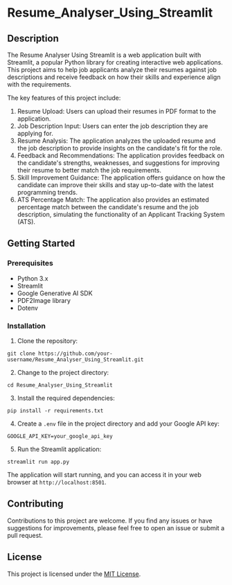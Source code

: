 # Resume_Analyser_Using_Streamlit

## Description

The Resume Analyser Using Streamlit is a web application built with Streamlit, a popular Python library for creating interactive web applications. This project aims to help job applicants analyze their resumes against job descriptions and receive feedback on how their skills and experience align with the requirements.

The key features of this project include:

1. Resume Upload: Users can upload their resumes in PDF format to the application.
2. Job Description Input: Users can enter the job description they are applying for.
3. Resume Analysis: The application analyzes the uploaded resume and the job description to provide insights on the candidate's fit for the role.
4. Feedback and Recommendations: The application provides feedback on the candidate's strengths, weaknesses, and suggestions for improving their resume to better match the job requirements.
5. Skill Improvement Guidance: The application offers guidance on how the candidate can improve their skills and stay up-to-date with the latest programming trends.
6. ATS Percentage Match: The application also provides an estimated percentage match between the candidate's resume and the job description, simulating the functionality of an Applicant Tracking System (ATS).

## Getting Started

### Prerequisites

- Python 3.x
- Streamlit
- Google Generative AI SDK
- PDF2Image library
- Dotenv

### Installation

1. Clone the repository:

```
git clone https://github.com/your-username/Resume_Analyser_Using_Streamlit.git
```

2. Change to the project directory:

```
cd Resume_Analyser_Using_Streamlit
```

3. Install the required dependencies:

```
pip install -r requirements.txt
```

4. Create a `.env` file in the project directory and add your Google API key:

```
GOOGLE_API_KEY=your_google_api_key
```

5. Run the Streamlit application:

```
streamlit run app.py
```

The application will start running, and you can access it in your web browser at `http://localhost:8501`.

## Contributing

Contributions to this project are welcome. If you find any issues or have suggestions for improvements, please feel free to open an issue or submit a pull request.

## License

This project is licensed under the [MIT License](LICENSE).
```

